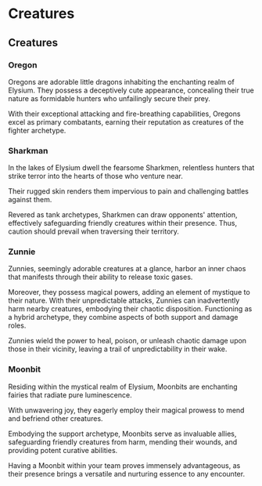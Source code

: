 # Creatures

## Creatures

### Oregon

Oregons are adorable little dragons inhabiting the enchanting realm of Elysium. They possess a deceptively cute appearance, concealing their true nature as formidable hunters who unfailingly secure their prey.

With their exceptional attacking and fire-breathing capabilities, Oregons excel as primary combatants, earning their reputation as creatures of the fighter archetype.

### Sharkman

In the lakes of Elysium dwell the fearsome Sharkmen, relentless hunters that strike terror into the hearts of those who venture near.

Their rugged skin renders them impervious to pain and challenging battles against them.

Revered as tank archetypes, Sharkmen can draw opponents' attention, effectively safeguarding friendly creatures within their presence. Thus, caution should prevail when traversing their territory.

### Zunnie

Zunnies, seemingly adorable creatures at a glance, harbor an inner chaos that manifests through their ability to release toxic gases.

Moreover, they possess magical powers, adding an element of mystique to their nature. With their unpredictable attacks, Zunnies can inadvertently harm nearby creatures, embodying their chaotic disposition. Functioning as a hybrid archetype, they combine aspects of both support and damage roles.

Zunnies wield the power to heal, poison, or unleash chaotic damage upon those in their vicinity, leaving a trail of unpredictability in their wake.

### Moonbit

Residing within the mystical realm of Elysium, Moonbits are enchanting fairies that radiate pure luminescence.

With unwavering joy, they eagerly employ their magical prowess to mend and befriend other creatures.

Embodying the support archetype, Moonbits serve as invaluable allies, safeguarding friendly creatures from harm, mending their wounds, and providing potent curative abilities.

Having a Moonbit within your team proves immensely advantageous, as their presence brings a versatile and nurturing essence to any encounter.
